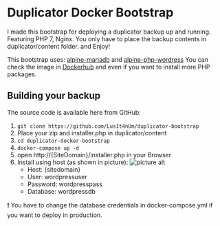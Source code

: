 # Duplicator Docker Bootstrap #
I made this bootstrap for deploying a duplicator backup up and running. Featuring PHP 7, Nginx. You only have to place the backup contents in duplicator/content folder. and Enjoy! 

This bootstrap uses:
[alpine-mariadb](https://github.com/yobasystems/alpine-mariadb) and [alpine-php-wordress](https://github.com/yobasystems/alpine-php-wordpress/releases)
You can check the image in [Dockerhub](https://hub.docker.com/r/yobasystems/alpine-php-wordpress/) and even if you want to install more PHP packages. 

## Building your backup ##

The source code is available here from GitHub:
1. `git clone https://github.com/Lus1t4nUm/duplicator-bootstrap`
2. Place your zip and installer.php in duplicator/content
3. `cd duplicator-docker-bootstrap` 
4. `docker-compose up -d`
5. open http://{SiteDomain}/installer.php in your Browser
6. Install using host (as shown in picture):
![picture alt](https://image.ibb.co/dhMKW8/Screen_Shot_2018_07_29_at_21_38_32.png=340 "Database configuration")
    *  Host: {sitedomain} 
    *  User: wordpressuser
    *  Password: wordpresspass
    *  Database: wordpressdb


:exclamation: You have to change the database credentials in docker-compose.yml if you want to deploy in production.


